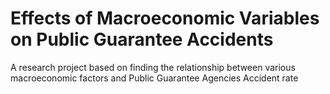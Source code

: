# Effects of Macroeconomic Variables on Public Guarantee Accidents
A research project based on finding the relationship between various macroeconomic factors and Public Guarantee Agencies Accident rate
